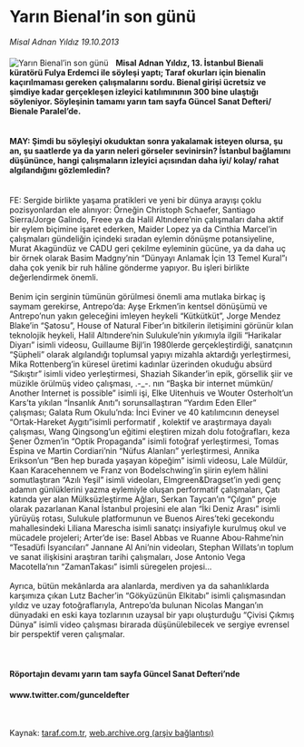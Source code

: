 # Yarın Bienal’in son günü

*Misal Adnan Yıldız 19.10.2013*

<div class="yazi"><img align="left" alt="Yarın Bienal’in son günü" border="0" src="http://www.taraf.com.tr/fotoraflar/makaleler/yarin-bienal-in-son-gunu_1926_orijinal.jpg" style="border-right-width:10px; border-color:#FFFFFF"/><h4>Misal Adnan Yıldız, 13. İstanbul Bienali küratörü Fulya Erdemci ile söyleşi yaptı; Taraf okurları için bienalin kaçırılmaması gereken çalışmalarını sordu. Bienal girişi ücretsiz ve şimdiye kadar gerçekleşen izleyici katılımınının 300 bine ulaştığı söyleniyor. Söyleşinin tamamı yarın tam sayfa Güncel Sanat Defteri/ Bienale Paralel’de.</h4><h4><br/>MAY: Şimdi bu söyleşiyi okuduktan sonra yakalamak isteyen olursa, şu an, şu saatlerde ya da yarın neleri görseler sevinirsin? İstanbul bağlamını düşününce, hangi çalışmaların izleyici açısından daha iyi/ kolay/ rahat algılandığını gözlemledin?</h4><br/>FE: Sergide birlikte yaşama pratikleri ve yeni bir dünya arayışı çoklu pozisyonlardan ele alınıyor: Örneğin Christoph Schaefer, Santiago Sierra/Jorge Galindo, Freee ya da Halil Altındere’nin çalışmaları daha aktif bir eylem biçimine işaret ederken, Maider Lopez ya da Cinthia Marcel’in çalışmaları gündeliğin içindeki sıradan eylemin dönüşme potansiyeline, Murat Akagündüz ve CADU geri çekilme eyleminin gücüne, ya da daha uç bir örnek olarak Basim Madgny’nin “Dünyayı Anlamak İçin 13 Temel Kural”ı daha çok yenik bir ruh hâline gönderme yapıyor. Bu işleri birlikte değerlendirmek önemli.<br/><br/>Benim için serginin tümünün görülmesi önemli ama mutlaka birkaç iş saymam gerekirse, Antrepo’da: Ayşe Erkmen’in kentsel dönüşümü ve Antrepo’nun yakın geleceğini imleyen heykeli “Kütkütküt”, Jorge Mendez Blake’in “Şatosu”, House of Natural Fiber’ın bitkilerin iletişimini görünür kılan teknolojik heykeli, Halil Altındere’nin Sulukule’nin yıkımıyla ilgili “Harikalar Diyarı” isimli videosu, Guillaume Bijl’in 1980lerde gerçekleştirdiği, sanatçının “Şüpheli” olarak algılandığı toplumsal yapıyı mizahla aktardığı yerleştirmesi, Mika Rottenberg’in küresel üretimi kadınlar üzerinden okuduğu absürd “Sıkıştır” isimli video yerleştirmesi, Shaziah Sikander’in epik, görsellik şiir ve müzikle örülmüş video çalışması, .-_-. nın “Başka bir internet mümkün/ Another Internet is possible” isimli işi, Elke Uitenhuis ve Wouter Osterholt’un Kars’ta yıkılan “İnsanlık Anıtı”ı sorunsallaştıran “Yardım Eden Eller” çalışması; Galata Rum Okulu’nda: İnci Eviner ve 40 katılımcının deneysel “Ortak-Hareket Aygıtı”isimli performatif , kolektif ve araştırmaya dayalı çalışması, Wang Qingsong’un eğitimi eleştiren mizah dolu fotoğrafları, keza Şener Özmen’in “Optik Propaganda” isimli fotoğraf yerleştirmesi, Tomas Espina ve Martin Cordiari’nin “Nüfus Alanları” yerleştirmesi, Annika Erikson’un “Ben hep burada yaşayan köpeğim” isimli videosu, Lale Müldür, Kaan Karacehennem ve Franz von Bodelschwing’in şiirin eylem hâlini somutlaştıran “Azılı Yeşil” isimli videoları, Elmgreen&amp;Dragset’in yedi genç adamın günlüklerini yazma eylemiyle oluşan performatif çalışmaları, Çatı katında yer alan Mülksüzleştirme Ağları, Serkan Taycan’ın “Çılgın” proje olarak pazarlanan Kanal İstanbul projesini ele alan “İki Deniz Arası” isimli yürüyüş rotası, Sulukule platformunun ve Buenos Aires’teki gecekondu mahallesindeki Liliana Marescha isimli sanatçı insiyafiyle kurulmuş okul ve mücadele projeleri; Arter’de ise: Basel Abbas ve Ruanne Abou-Rahme’nin “Tesadüfi İsyancıları” Jannane Al Ani’nin videoları, Stephan Willats’ın toplum ve sanat ilişkisini araştıran tarihi çalışmaları, Jose Antonio Vega Macotella’nın “ZamanTakası” isimli süregelen projesi...<br/><br/>Ayrıca, bütün mekânlarda ara alanlarda, merdiven ya da sahanlıklarda karşımıza çıkan Lutz Bacher’in “Gökyüzünün Elkitabı” isimli çalışmasından yıldız ve uzay fotoğraflarıyla, Antrepo’da bulunan Nicolas Mangan’ın dünyadaki en eski kaya tozlarının uzaysal bir yapı oluşturduğu “Çivisi Çıkmış Dünya” isimli video çalışması birarada düşünülebilecek ve sergiye evrensel bir perspektif veren çalışmalar.<br/><br/><br/><h4>Röportajın devamı yarın tam sayfa Güncel Sanat Defteri’nde</h4><h4>www.twitter.com/gunceldefter </h4><br/>
</div>

Kaynak: [taraf.com.tr](http://www.taraf.com.tr:80/misal-adnan-yildiz/makale-yarin-bienal-in-son-gunu.htm), [web.archive.org (arşiv bağlantısı)](http://web.archive.org/web/20131020224723/http://www.taraf.com.tr:80/misal-adnan-yildiz/makale-yarin-bienal-in-son-gunu.htm)
